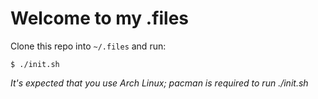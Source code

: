 # Welcome to my .files

Clone this repo into `~/.files` and run:
```
$ ./init.sh
```

*It's expected that you use Arch Linux; pacman is required to run ./init.sh*
